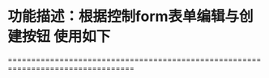 功能描述：根据控制form表单编辑与创建按钮
使用如下
=================================================================================
<form  condition_edit="state=='停用' or state=='待机'" condition_create="state=='停用'">
=================================================================================

